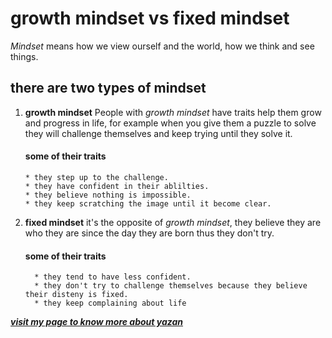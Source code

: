 # growth mindset vs fixed mindset
   *Mindset* means how we view ourself and the world, how we think and see things.
    
    
## there are two types of mindset
 1. **growth mindset**
      People with *growth mindset* have traits help them grow and progress in life, 
      for example when you give them a puzzle to solve they will challenge themselves and keep trying until they solve it.
      
      #### some of their traits
        * they step up to the challenge.
        * they have confident in their ablilties.
        * they believe nothing is impossible.
        * they keep scratching the image until it become clear.
          
 2. **fixed mindset**
      it's the opposite of *growth mindset*, they believe they are who they are since the day they are born thus they don't try.
      
      #### some of their traits 
          * they tend to have less confident.
          * they don't try to challenge themselves because they believe their disteny is fixed.
          * they keep complaining about life
          
          
***[visit my page to know more about yazan](https://github.com/YazanSneneh)***
    
    
    
